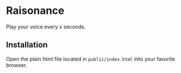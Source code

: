 # Raisonance

Play your voice every x seconds.

## Installation

Open the plain html file located in `public/index.html` into your favorite browser.